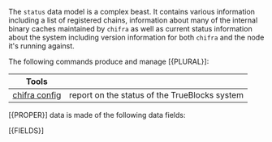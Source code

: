 <!-- markdownlint-disable MD033 MD036 MD041 -->
The `status` data model is a complex beast. It contains various information including a list of registered chains, information about many of the internal binary caches maintained by `chifra` as well as current status information about the system including version information for both `chifra` and the node it's running against.

The following commands produce and manage [{PLURAL}]:

| Tools                                              |                                               |
| -------------------------------------------------- | --------------------------------------------- |
| [chifra config](/docs/chifra/admin/#chifra-config) | report on the status of the TrueBlocks system |

[{PROPER}] data is made of the following data fields:

[{FIELDS}]